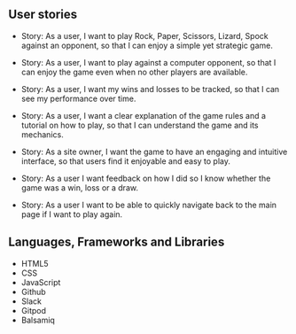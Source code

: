 ## User stories

- Story: As a user, I want to play Rock, Paper, Scissors, Lizard, Spock against an opponent, so that I can enjoy a simple yet strategic game.

- Story: As a user, I want to play against a computer opponent, so that I can enjoy the game even when no other players are available.

- Story: As a user, I want my wins and losses to be tracked, so that I can see my performance over time.

- Story: As a user, I want a clear explanation of the game rules and a tutorial on how to play, so that I can understand the game and its mechanics.

- Story: As a site owner, I want the game to have an engaging and intuitive interface, so that users find it enjoyable and easy to play.

- Story: As a user I want feedback on how I did so I know whether the game was a win, loss or a draw.

- Story: As a user I want to be able to quickly navigate back to the main page if I want to play again.

## Languages, Frameworks and Libraries

- HTML5
- CSS
- JavaScript
- Github
- Slack
- Gitpod
- Balsamiq
